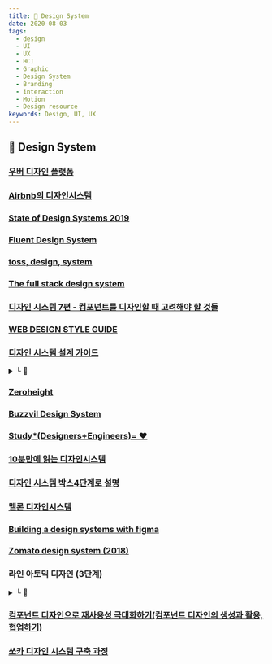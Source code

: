 ```yaml
---
title: 🧭 Design System
date: 2020-08-03
tags:
  - design
  - UI
  - UX
  - HCI
  - Graphic
  - Design System
  - Branding
  - interaction
  - Motion
  - Design resource
keywords: Design, UI, UX
---
```


## 📄 Design System

### [우버 디자인 플랫폼](https://medium.com/uber-design/uber-design-platform-1ebff86c89e7)

### [Airbnb의 디자인시스템](https://brunch.co.kr/@eunlune/15)

### [State of Design Systems 2019](https://medium.com/google-design/state-of-design-systems-2019-ff5f26ada71)

### [Fluent Design System](https://www.microsoft.com/design/fluent/)

### [toss, design, system](https://www.notion.so/toss-design-system-959822692bec4f879450e361c623cf2a)

### [The full stack design system](https://www.intercom.com/blog/the-full-stack-design-system)

### [디자인 시스템 7편 - 컴포넌트를 디자인할 때 고려해야 할 것들](https://story.pxd.co.kr/1470)

### [WEB DESIGN STYLE GUIDE](http://styleguide.co.kr/)

### [디자인 시스템 설계 가이드](https://uxdesign.cc/starting-a-design-system-in-a-start-up-3359f2d4784b)
<details><summary> └  📝 </summary>

1. Audit existing components - 기존에 사용하던 컴포넌트를 먼저 확인
2. Research on other design systems - 다른 디자인시스템 사례를 검색
3. List out components - 컴포넌트를 리스트로 정리
4. Plan a timeline - 타이포,컬러,레이아웃을 정리하기 전에 기본 기능을 누가 작업할건지 타임라인으로 정리
5. Research and discuss components - 컴포넌트를 조사하고 토론하는 과정을 문서에 기록 (사용사례, 모범사례, 타사의 컴포넌트 활용)
6. Create design symbols - 스타일가이드 제작 (텍스트, 레이어스타일 라이브러리,UI 디자인키트 명명규칙 정리(크기, 무게, 색상, 정렬 및 선 높이) )
7. “Design” design system - 디자인시스템을 Zeroheight를 사용하여 디자인과 쉽게 동기화 가능
7. Implement design system - 디자인시스템을 구현하려면 관련 이해관계자와의 소통이 중요

</details>

### [Zeroheight](https://www.zeroheight.com/)

### [Buzzvil Design System](https://design.buzzvil.com/7648e7ec8/p/619673-introduction)

### [Study*(Designers+Engineers)= ❤️](https://uxdesign.cc/study-designers-engineers-%EF%B8%8F-2d7849c15051)

### [10분만에 읽는 디자인시스템](https://brunch.co.kr/@thinkaboutlove/320)

### [디자인 시스템 박스4단계로 설명](https://blog.prototypr.io/unboxing-a-design-system-component-a-step-by-step-guide-to-quality-assurance-106df86b60d6)

### [멜론 디자인시스템](https://brunch.co.kr/@design-melon/83)

### [Building a design systems with figma](https://eng.lyft.com/building-a-design-systems-library-with-figma-scripter-c046df0a895c)

### [Zomato design system (2018)](https://uxdesign.cc/developing-the-zomato-design-system-438357188904)

### 라인 아토믹 디자인 (3단계)
<details><summary> └  🔗 </summary>

- [영상](https://youtu.be/33yj-Q5v8mQ)
- [슬라이드](https://www.slideshare.net/mobile/NaverEngineering/line-entry-atomic-design)

</details>

### [컴포넌트 디자인으로 재사용성 극대화하기(컴포넌트 디자인의 생성과 활용, 협업하기)](https://blog.gangnamunni.com/post/Maximize-reusability-with-component-design)

### [쏘카 디자인 시스템 구축 과정](https://tech.socarcorp.kr/design/2020/06/23/socar-design-system-01.html)


